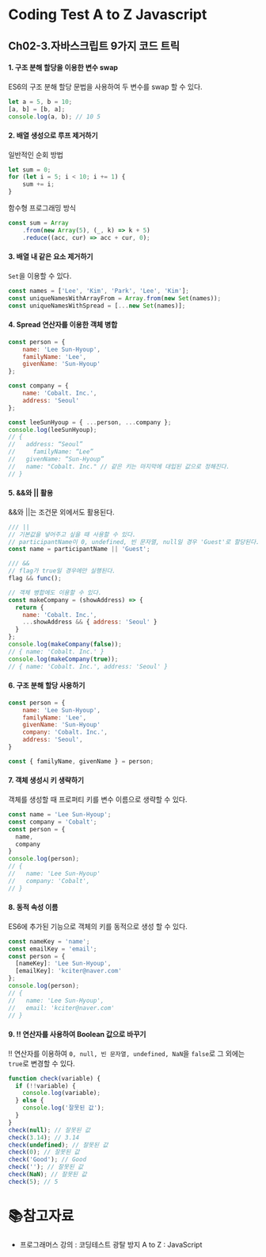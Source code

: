 # Coding Test A to Z Javascript

## Ch02-3.자바스크립트 9가지 코드 트릭

#### 1. 구조 분해 할당을 이용한 변수 swap

ES6의 구조 분해 할당 문법을 사용하여 두 변수를 swap 할 수 있다.

```javascript
let a = 5, b = 10;
[a, b] = [b, a];
console.log(a, b); // 10 5
```

#### 2. 배열 생성으로 루프 제거하기

일반적인 순회 방법

```javascript
let sum = 0;
for (let i = 5; i < 10; i += 1) {
    sum += i;
}
```

함수형 프로그래밍 방식

```javascript
const sum = Array
    .from(new Array(5), (_, k) => k + 5)
    .reduce((acc, cur) => acc + cur, 0);
```

#### 3. 배열 내 같은 요소 제거하기

`Set`을 이용할 수 있다.

```js
const names = ['Lee', 'Kim', 'Park', 'Lee', 'Kim'];
const uniqueNamesWithArrayFrom = Array.from(new Set(names));
const uniqueNamesWithSpread = [...new Set(names)];
```

#### 4. Spread 연산자를 이용한 객체 병합

```js
const person = {
    name: 'Lee Sun-Hyoup',
    familyName: 'Lee',
    givenName: 'Sun-Hyoup'
};

const company = {
    name: 'Cobalt. Inc.',
    address: 'Seoul'
};

const leeSunHyoup = { ...person, ...company };
console.log(leeSunHyoup);
// {
//   address: “Seoul”
//     familyName: “Lee”
//   givenName: “Sun-Hyoup”
//   name: "Cobalt. Inc." // 같은 키는 마지막에 대입된 값으로 정해진다.
// }
```

#### 5. &&와 || 활용

&&와 ||는 조건문 외에서도 활용된다.

```js
/// ||
// 기본값을 넣어주고 싶을 때 사용할 수 있다.
// participantName이 0, undefined, 빈 문자열, null일 경우 'Guest'로 할당된다.
const name = participantName || 'Guest';

/// &&
// flag가 true일 경우에만 실행된다.
flag && func();

// 객체 병합에도 이용할 수 있다.
const makeCompany = (showAddress) => {
  return {
    name: 'Cobalt. Inc.',
    ...showAddress && { address: 'Seoul' }
  }
};
console.log(makeCompany(false));
// { name: 'Cobalt. Inc.' }
console.log(makeCompany(true));
// { name: 'Cobalt. Inc.', address: 'Seoul' }
```

#### 6. 구조 분해 할당 사용하기

```js
const person = {
    name: 'Lee Sun-Hyoup',
    familyName: 'Lee',
    givenName: 'Sun-Hyoup'
    company: 'Cobalt. Inc.',
    address: 'Seoul',
}

const { familyName, givenName } = person;
```

#### 7. 객체 생성시 키 생략하기

객체를 생성할 때 프로퍼티 키를 변수 이름으로 생략할 수 있다.

```js
const name = 'Lee Sun-Hyoup';
const company = 'Cobalt';
const person = {
  name,
  company
}
console.log(person);
// {
//   name: 'Lee Sun-Hyoup'
//   company: 'Cobalt',
// }
```

#### 8. 동적 속성 이름

ES6에 추가된 기능으로 객체의 키를 동적으로 생성 할 수 있다.

```js
const nameKey = 'name';
const emailKey = 'email';
const person = {
  [nameKey]: 'Lee Sun-Hyoup',
  [emailKey]: 'kciter@naver.com'
};
console.log(person);
// {
//   name: 'Lee Sun-Hyoup',
//   email: 'kciter@naver.com'
// }
```

#### 9. !! 연산자를 사용하여 Boolean 값으로 바꾸기

!! 연산자를 이용하여 `0, null, 빈 문자열, undefined, NaN`을 `false`로 그 외에는 `true`로 변경할 수 있다.

```js
function check(variable) {
  if (!!variable) {
    console.log(variable);
  } else {
    console.log('잘못된 값');
  }
}
check(null); // 잘못된 값
check(3.14); // 3.14
check(undefined); // 잘못된 값
check(0); // 잘못된 값
check('Good'); // Good
check(''); // 잘못된 값
check(NaN); // 잘못된 값
check(5); // 5
```

# :books:참고자료

- 프로그래머스 강의 : 코딩테스트 광탈 방지 A to Z : JavaScript
